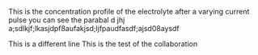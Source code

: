 This is the concentration profile of the electrolyte after a varying current pulse
you can see the parabal d
jhj
a;sdlkjf;lkasjdpf8aufakjsd;ljfpaudfasdf;ajsd08aysdf


This is a different line
This is the test of the collaboration
